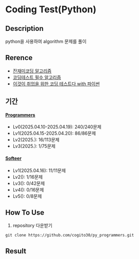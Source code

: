 # Coding Test(Python)

## Description
python을 사용하여 algorithm 문제를 풀이

## Rerence
- [잔재미코딩 알고리즘](https://www.fun-coding.org/post/funcodingcodes.html)
- [코딩테스트 필수 알고리즘](https://www.youtube.com/playlist?list=PLi-xJrVzQaxXC2Aausv_6mlOZZ2g2J6YB)
- [이것이 취업을 위한 코딩 테스트다 with 파이썬](https://www.youtube.com/playlist?list=PLRx0vPvlEmdAghTr5mXQxGpHjWqSz0dgC)

## 기간
#### [Programmers](https://school.programmers.co.kr/learn/challenges?order=recent)
- Lv0(2025.04.10-2025.04.19): 240/240문제
- Lv1(2025.04.15-2025.04.20): 86/86문제
- Lv2(2025.): 16/113문제
- Lv3(2025.): 1/75문제

#### [Softeer](https://softeer.ai/practice)
- Lv1(2025.04.16): 11/11문제
- Lv2(): 1/16문제
- Lv3(): 0/42문제
- Lv4(): 0/16문제
- Lv5(): 0/8문제
 
## How To Use
1) repository 다운받기
```
git clone https://github.com/cogito30/py_programmers.git
```

## Result
